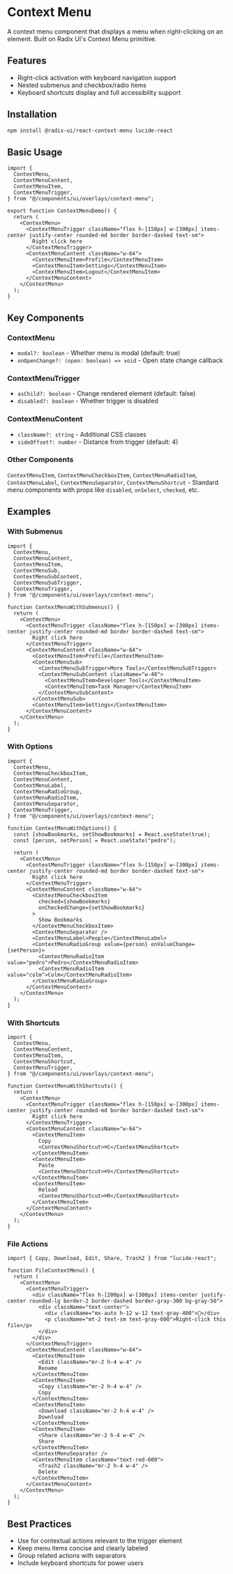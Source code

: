 # Context Menu

A context menu component that displays a menu when right-clicking on an element. Built on Radix UI's Context Menu primitive.

## Features

- Right-click activation with keyboard navigation support
- Nested submenus and checkbox/radio items
- Keyboard shortcuts display and full accessibility support

## Installation

```bash
npm install @radix-ui/react-context-menu lucide-react
```

## Basic Usage

```tsx
import {
  ContextMenu,
  ContextMenuContent,
  ContextMenuItem,
  ContextMenuTrigger,
} from "@/components/ui/overlays/context-menu";

export function ContextMenuDemo() {
  return (
    <ContextMenu>
      <ContextMenuTrigger className="flex h-[150px] w-[300px] items-center justify-center rounded-md border border-dashed text-sm">
        Right click here
      </ContextMenuTrigger>
      <ContextMenuContent className="w-64">
        <ContextMenuItem>Profile</ContextMenuItem>
        <ContextMenuItem>Settings</ContextMenuItem>
        <ContextMenuItem>Logout</ContextMenuItem>
      </ContextMenuContent>
    </ContextMenu>
  );
}
```

## Key Components

### ContextMenu

- `modal?: boolean` - Whether menu is modal (default: true)
- `onOpenChange?: (open: boolean) => void` - Open state change callback

### ContextMenuTrigger

- `asChild?: boolean` - Change rendered element (default: false)
- `disabled?: boolean` - Whether trigger is disabled

### ContextMenuContent

- `className?: string` - Additional CSS classes
- `sideOffset?: number` - Distance from trigger (default: 4)

### Other Components

`ContextMenuItem`, `ContextMenuCheckboxItem`, `ContextMenuRadioItem`, `ContextMenuLabel`, `ContextMenuSeparator`, `ContextMenuShortcut` - Standard menu components with props like `disabled`, `onSelect`, `checked`, etc.

## Examples

### With Submenus

```tsx
import {
  ContextMenu,
  ContextMenuContent,
  ContextMenuItem,
  ContextMenuSub,
  ContextMenuSubContent,
  ContextMenuSubTrigger,
  ContextMenuTrigger,
} from "@/components/ui/overlays/context-menu";

function ContextMenuWithSubmenus() {
  return (
    <ContextMenu>
      <ContextMenuTrigger className="flex h-[150px] w-[300px] items-center justify-center rounded-md border border-dashed text-sm">
        Right click here
      </ContextMenuTrigger>
      <ContextMenuContent className="w-64">
        <ContextMenuItem>Profile</ContextMenuItem>
        <ContextMenuSub>
          <ContextMenuSubTrigger>More Tools</ContextMenuSubTrigger>
          <ContextMenuSubContent className="w-48">
            <ContextMenuItem>Developer Tools</ContextMenuItem>
            <ContextMenuItem>Task Manager</ContextMenuItem>
          </ContextMenuSubContent>
        </ContextMenuSub>
        <ContextMenuItem>Settings</ContextMenuItem>
      </ContextMenuContent>
    </ContextMenu>
  );
}
```

### With Options

```tsx
import {
  ContextMenu,
  ContextMenuCheckboxItem,
  ContextMenuContent,
  ContextMenuLabel,
  ContextMenuRadioGroup,
  ContextMenuRadioItem,
  ContextMenuSeparator,
  ContextMenuTrigger,
} from "@/components/ui/overlays/context-menu";

function ContextMenuWithOptions() {
  const [showBookmarks, setShowBookmarks] = React.useState(true);
  const [person, setPerson] = React.useState("pedro");

  return (
    <ContextMenu>
      <ContextMenuTrigger className="flex h-[150px] w-[300px] items-center justify-center rounded-md border border-dashed text-sm">
        Right click here
      </ContextMenuTrigger>
      <ContextMenuContent className="w-64">
        <ContextMenuCheckboxItem
          checked={showBookmarks}
          onCheckedChange={setShowBookmarks}
        >
          Show Bookmarks
        </ContextMenuCheckboxItem>
        <ContextMenuSeparator />
        <ContextMenuLabel>People</ContextMenuLabel>
        <ContextMenuRadioGroup value={person} onValueChange={setPerson}>
          <ContextMenuRadioItem value="pedro">Pedro</ContextMenuRadioItem>
          <ContextMenuRadioItem value="colm">Colm</ContextMenuRadioItem>
        </ContextMenuRadioGroup>
      </ContextMenuContent>
    </ContextMenu>
  );
}
```

### With Shortcuts

```tsx
import {
  ContextMenu,
  ContextMenuContent,
  ContextMenuItem,
  ContextMenuShortcut,
  ContextMenuTrigger,
} from "@/components/ui/overlays/context-menu";

function ContextMenuWithShortcuts() {
  return (
    <ContextMenu>
      <ContextMenuTrigger className="flex h-[150px] w-[300px] items-center justify-center rounded-md border border-dashed text-sm">
        Right click here
      </ContextMenuTrigger>
      <ContextMenuContent className="w-64">
        <ContextMenuItem>
          Copy
          <ContextMenuShortcut>⌘C</ContextMenuShortcut>
        </ContextMenuItem>
        <ContextMenuItem>
          Paste
          <ContextMenuShortcut>⌘V</ContextMenuShortcut>
        </ContextMenuItem>
        <ContextMenuItem>
          Reload
          <ContextMenuShortcut>⌘R</ContextMenuShortcut>
        </ContextMenuItem>
      </ContextMenuContent>
    </ContextMenu>
  );
}
```

### File Actions

```tsx
import { Copy, Download, Edit, Share, Trash2 } from "lucide-react";

function FileContextMenu() {
  return (
    <ContextMenu>
      <ContextMenuTrigger>
        <div className="flex h-[200px] w-[300px] items-center justify-center rounded-lg border-2 border-dashed border-gray-300 bg-gray-50">
          <div className="text-center">
            <div className="mx-auto h-12 w-12 text-gray-400">📁</div>
            <p className="mt-2 text-sm text-gray-600">Right-click this file</p>
          </div>
        </div>
      </ContextMenuTrigger>
      <ContextMenuContent className="w-64">
        <ContextMenuItem>
          <Edit className="mr-2 h-4 w-4" />
          Rename
        </ContextMenuItem>
        <ContextMenuItem>
          <Copy className="mr-2 h-4 w-4" />
          Copy
        </ContextMenuItem>
        <ContextMenuItem>
          <Download className="mr-2 h-4 w-4" />
          Download
        </ContextMenuItem>
        <ContextMenuItem>
          <Share className="mr-2 h-4 w-4" />
          Share
        </ContextMenuItem>
        <ContextMenuSeparator />
        <ContextMenuItem className="text-red-600">
          <Trash2 className="mr-2 h-4 w-4" />
          Delete
        </ContextMenuItem>
      </ContextMenuContent>
    </ContextMenu>
  );
}
```

## Best Practices

- Use for contextual actions relevant to the trigger element
- Keep menu items concise and clearly labeled
- Group related actions with separators
- Include keyboard shortcuts for power users
